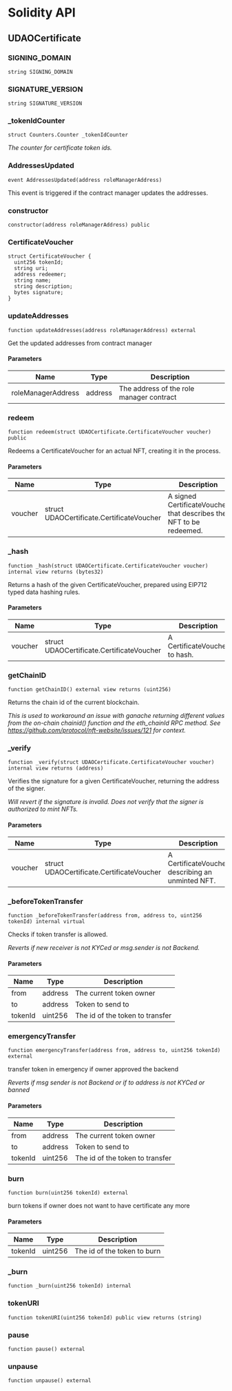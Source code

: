 # Solidity API

## UDAOCertificate

### SIGNING_DOMAIN

```solidity
string SIGNING_DOMAIN
```

### SIGNATURE_VERSION

```solidity
string SIGNATURE_VERSION
```

### _tokenIdCounter

```solidity
struct Counters.Counter _tokenIdCounter
```

_The counter for certificate token ids._

### AddressesUpdated

```solidity
event AddressesUpdated(address roleManagerAddress)
```

This event is triggered if the contract manager updates the addresses.

### constructor

```solidity
constructor(address roleManagerAddress) public
```

### CertificateVoucher

```solidity
struct CertificateVoucher {
  uint256 tokenId;
  string uri;
  address redeemer;
  string name;
  string description;
  bytes signature;
}
```

### updateAddresses

```solidity
function updateAddresses(address roleManagerAddress) external
```

Get the updated addresses from contract manager

#### Parameters

| Name | Type | Description |
| ---- | ---- | ----------- |
| roleManagerAddress | address | The address of the role manager contract |

### redeem

```solidity
function redeem(struct UDAOCertificate.CertificateVoucher voucher) public
```

Redeems a CertificateVoucher for an actual NFT, creating it in the process.

#### Parameters

| Name | Type | Description |
| ---- | ---- | ----------- |
| voucher | struct UDAOCertificate.CertificateVoucher | A signed CertificateVoucher that describes the NFT to be redeemed. |

### _hash

```solidity
function _hash(struct UDAOCertificate.CertificateVoucher voucher) internal view returns (bytes32)
```

Returns a hash of the given CertificateVoucher, prepared using EIP712 typed data hashing rules.

#### Parameters

| Name | Type | Description |
| ---- | ---- | ----------- |
| voucher | struct UDAOCertificate.CertificateVoucher | A CertificateVoucher to hash. |

### getChainID

```solidity
function getChainID() external view returns (uint256)
```

Returns the chain id of the current blockchain.

_This is used to workaround an issue with ganache returning different values from the on-chain chainid() function and
 the eth_chainId RPC method. See https://github.com/protocol/nft-website/issues/121 for context._

### _verify

```solidity
function _verify(struct UDAOCertificate.CertificateVoucher voucher) internal view returns (address)
```

Verifies the signature for a given CertificateVoucher, returning the address of the signer.

_Will revert if the signature is invalid. Does not verify that the signer is authorized to mint NFTs._

#### Parameters

| Name | Type | Description |
| ---- | ---- | ----------- |
| voucher | struct UDAOCertificate.CertificateVoucher | A CertificateVoucher describing an unminted NFT. |

### _beforeTokenTransfer

```solidity
function _beforeTokenTransfer(address from, address to, uint256 tokenId) internal virtual
```

Checks if token transfer is allowed.

_Reverts if new receiver is not KYCed or msg.sender is not Backend._

#### Parameters

| Name | Type | Description |
| ---- | ---- | ----------- |
| from | address | The current token owner |
| to | address | Token to send to |
| tokenId | uint256 | The id of the token to transfer |

### emergencyTransfer

```solidity
function emergencyTransfer(address from, address to, uint256 tokenId) external
```

transfer token in emergency if owner approved the backend

_Reverts if msg sender is not Backend or if to address is not KYCed or banned_

#### Parameters

| Name | Type | Description |
| ---- | ---- | ----------- |
| from | address | The current token owner |
| to | address | Token to send to |
| tokenId | uint256 | The id of the token to transfer |

### burn

```solidity
function burn(uint256 tokenId) external
```

burn tokens if owner does not want to have certificate any more

#### Parameters

| Name | Type | Description |
| ---- | ---- | ----------- |
| tokenId | uint256 | The id of the token to burn |

### _burn

```solidity
function _burn(uint256 tokenId) internal
```

### tokenURI

```solidity
function tokenURI(uint256 tokenId) public view returns (string)
```

### pause

```solidity
function pause() external
```

### unpause

```solidity
function unpause() external
```

